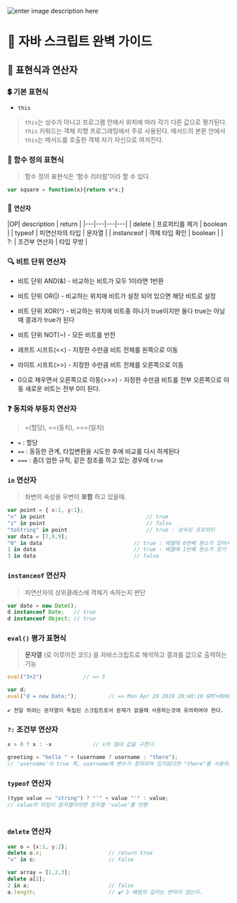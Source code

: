 ![enter image description here](https://cdn-images-1.medium.com/max/800/1*XkHY4KkKDnOdnwW0lIbqjg.png)
# 📖 자바 스크립트 완벽 가이드
## 📝 표현식과 연산자

### 💲 기본 표현식

- `this`

> `this`는 상수가 아니고 프로그램 안에서 위치에 따라 각기 다른 값으로 평가된다.
`this` 키워드는 객체 지향 프로그래밍에서 주로 사용된다.
메서드의 본문 안에서 `this`는 메서드를 호출한 객체 자기 자신으로 여겨진다.


### 💭 함수 정의 표현식
> 함수 정의 표현식은 '함수 리터럴'이라 할 수 있다.
```js
var square = function(x){return x*x;}
```

### 📱 `연산자`

|OP| description   | return   |
|---|---|---|---|
| delete  | 프로퍼티를 제거  |  boolean |
| typeof  | 피연산자의 타입 | 문자열  |
| instanceof  | 객체 타입 확인 | boolean |
| ?:  | 조건부 연산자  |  타입 무방  |

###  🔍 비트 단위 연산자
- 비트 단위 AND(&)
 	\- 비교하는 비트가 모두 1이라면 1반환
- 비트 단위 OR(|)
 	\- 비교하는 위치에 비트가 설정 되어 있으면 해당 비트로 설정

- 비트 단위 XOR(^)
 	\- 비교하는 위치에 비트중 하나가 true이지만 둘다 true는 아닐때 결과가 true가 된다

- 비트 단위 NOT(~)
	\- 모든 비트를 반전  

- 레프트 시프트(<<)
	\- 지정한 수만큼 비트 전체를 왼쪽으로 이동
- 라이트 시프트(>>)
	\- 지정한 수만큼 비트 전체를 오른쪽으로 이동
-	0으로 채우면서 오른쪽으로 이동(>>>)
	\- 지정한 수만큼 비트를 전부 오른쪽으로 이동 새로운 비트는 전부 0이 된다.

### ❓ 동치와 부등치 연산자
> =(할당), ==(동치), ===(일치)
- `=`		: 할당
- `==`	: 동등한 관계, 타입변환을 시도한 후에 비교를 다시 하게된다
- `===`	: 좀더 엄한 규칙, 같은 참조를 하고 있는 경우에 `true`

### `in` 연산자
> 좌변의 속성을 우변이 **포함** 하고 있을때.

```js
var point = { x:1, y:1};			
"x" in point								// true
"z" in point								// false
"toString" in point							// true : 상속된 프로퍼티
var data = [7,8,9];
"0" in data								// true : 배열에 0번째 원소가 있어서
1 in data								// true : 배열에 1번째 원소가 있기 때문에
3 in data								// false
```

### `instanceof` 연산자
> 피연산자의 상위클래스에 객체가 속하는지 판단
```js
var date = new Date();
d instanceof Date;   // true
d instanceof Object; // true
```

### `eval()` 평가 표현식
>**문자열** (로 이루어진 코드) 을 자바스크립트로 해석하고 결과를 값으로 출력하는 기능


```js
eval("3+2")				// => 5

var d;
eval("d = new Date;");			// => Mon Apr 29 2019 20:40:10 GMT+0900 (한국 표준시) {}
```

```
✔️ 전달 하려는 문자열이 독립된 스크립트로서 문제가 없을때 사용하는것에 유의하여야 한다.
```

### `?:` 조건부 연산자
```js
x > 0 ? x : -x             // x의 절대 값을 구한다.
```
```js
greeting = "hello " + (username ? username : "there");
// 'username'이 true 즉, username에 변수가 정의되어 있지않다면 "there"를 사용하는것 문장
```


### `typeof` 연산자
```js
(type value == "string") ? "'" + value "'" : value;
// value의 타입이 문자열이라면 문자열 'value'를 반환
```

#

### `delete` 연산자

```js
var o = {x:1, y:2};
delete o.x;						// return true
"x" in o;						// false

var array = [1,2,3];
delete a[2];
2 in a;							// false
a.length;						// ✔️ 3 배열의 길이는 변하지 않는다.
```
